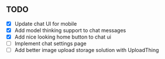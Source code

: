 ## TODO

- [x] Update chat UI for mobile
- [x] Add model thinking support to chat messages
- [x] Add nice looking home button to chat ui
- [ ] Implement chat settings page
- [ ] Add better image upload storage solution with UploadThing
